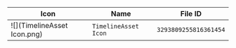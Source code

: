 | Icon | Name | File ID |
| ---  | ---  | ---     |
| ![](TimelineAsset Icon.png) | `TimelineAsset Icon` | `3293809255816361454` |
